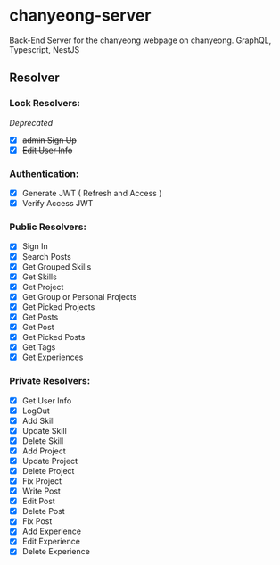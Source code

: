 # chanyeong-server

Back-End Server for the chanyeong webpage on chanyeong. GraphQL, Typescript, NestJS

## Resolver

### Lock Resolvers:

_Deprecated_

- [x] ~~admin Sign Up~~
- [x] ~~Edit User Info~~

### Authentication:

- [x] Generate JWT ( Refresh and Access )
- [x] Verify Access JWT

### Public Resolvers:

- [x] Sign In
- [x] Search Posts
- [x] Get Grouped Skills
- [x] Get Skills
- [x] Get Project
- [x] Get Group or Personal Projects
- [x] Get Picked Projects
- [x] Get Posts
- [x] Get Post
- [x] Get Picked Posts
- [x] Get Tags
- [x] Get Experiences

### Private Resolvers:

- [x] Get User Info
- [x] LogOut
- [x] Add Skill
- [x] Update Skill
- [x] Delete Skill
- [x] Add Project
- [x] Update Project
- [x] Delete Project
- [x] Fix Project
- [x] Write Post
- [x] Edit Post
- [x] Delete Post
- [x] Fix Post
- [x] Add Experience
- [x] Edit Experience
- [x] Delete Experience
